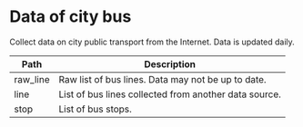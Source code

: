 # Data of city bus

Collect data on city public transport from the Internet. Data is updated daily.

| Path | Description |
| --- | --- |
| raw_line | Raw list of bus lines. Data may not be up to date. |
| line | List of bus lines collected from another data source. |
| stop | List of bus stops. |
